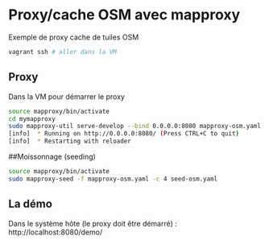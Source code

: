 # Proxy/cache OSM avec mapproxy

Exemple de proxy cache de tuiles OSM

```sh
vagrant ssh # aller dans la VM
```

## Proxy

Dans la VM pour démarrer le proxy

```sh
source mapproxy/bin/activate
cd mymapproxy
sudo mapproxy-util serve-develop --bind 0.0.0.0:8080 mapproxy-osm.yaml
[info]  * Running on http://0.0.0.0:8080/ (Press CTRL+C to quit)
[info]  * Restarting with reloader
```

##Moissonnage (seeding)

```sh
source mapproxy/bin/activate
sudo mapproxy-seed -f mapproxy-osm.yaml -c 4 seed-osm.yaml
```

## La démo 

Dans le système hôte (le proxy doit être démarré) : http://localhost:8080/demo/


